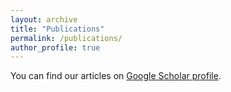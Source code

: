 ```yaml
---
layout: archive
title: "Publications"
permalink: /publications/
author_profile: true
---
```


You can find our articles on [Google Scholar profile](https://scholar.google.com/citations?user=MYZZUJ0AAAAJ&hl=en).

